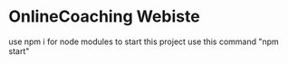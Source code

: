 # OnlineCoaching Webiste
use npm i for node modules
to start this project use this command "npm start"
